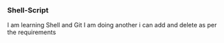 ### Shell-Script
I am learning Shell and Git
I am doing another 
i can add and delete as per the requirements